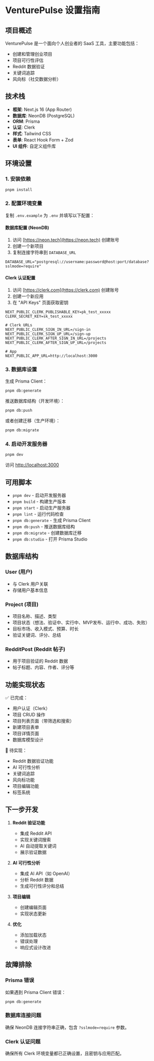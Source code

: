 # VenturePulse 设置指南

## 项目概述

VenturePulse 是一个面向个人创业者的 SaaS 工具，主要功能包括：
- 创建和管理创业项目
- 项目可行性评估
- Reddit 数据验证
- 关键词追踪
- 风向标（社交数据分析）

## 技术栈

- **框架**: Next.js 16 (App Router)
- **数据库**: NeonDB (PostgreSQL)
- **ORM**: Prisma
- **认证**: Clerk
- **样式**: Tailwind CSS
- **表单**: React Hook Form + Zod
- **UI 组件**: 自定义组件库

## 环境设置

### 1. 安装依赖

```bash
pnpm install
```

### 2. 配置环境变量

复制 `.env.example` 为 `.env` 并填写以下配置：

#### 数据库配置 (NeonDB)

1. 访问 [https://neon.tech](https://neon.tech) 创建账号
2. 创建一个新项目
3. 复制连接字符串到 `DATABASE_URL`

```env
DATABASE_URL="postgresql://username:password@host:port/database?sslmode=require"
```

#### Clerk 认证配置

1. 访问 [https://clerk.com](https://clerk.com) 创建账号
2. 创建一个新应用
3. 在 "API Keys" 页面获取密钥

```env
NEXT_PUBLIC_CLERK_PUBLISHABLE_KEY=pk_test_xxxxx
CLERK_SECRET_KEY=sk_test_xxxxx

# Clerk URLs
NEXT_PUBLIC_CLERK_SIGN_IN_URL=/sign-in
NEXT_PUBLIC_CLERK_SIGN_UP_URL=/sign-up
NEXT_PUBLIC_CLERK_AFTER_SIGN_IN_URL=/projects
NEXT_PUBLIC_CLERK_AFTER_SIGN_UP_URL=/projects

# App
NEXT_PUBLIC_APP_URL=http://localhost:3000
```

### 3. 数据库设置

生成 Prisma Client：

```bash
pnpm db:generate
```

推送数据库结构（开发环境）：

```bash
pnpm db:push
```

或者创建迁移（生产环境）：

```bash
pnpm db:migrate
```

### 4. 启动开发服务器

```bash
pnpm dev
```

访问 [http://localhost:3000](http://localhost:3000)

## 可用脚本

- `pnpm dev` - 启动开发服务器
- `pnpm build` - 构建生产版本
- `pnpm start` - 启动生产服务器
- `pnpm lint` - 运行代码检查
- `pnpm db:generate` - 生成 Prisma Client
- `pnpm db:push` - 推送数据库结构
- `pnpm db:migrate` - 创建数据库迁移
- `pnpm db:studio` - 打开 Prisma Studio

## 数据库结构

### User (用户)
- 与 Clerk 用户关联
- 存储用户基本信息

### Project (项目)
- 项目名称、描述、类型
- 项目状态（想法、验证中、实行中、MVP发布、运行中、成功、失败）
- 目标市场、收入模式、预算、时长
- 验证关键词、评分、总结

### RedditPost (Reddit 帖子)
- 用于项目验证的 Reddit 数据
- 帖子标题、内容、作者、评分等

## 功能实现状态

✅ 已完成：
- 用户认证（Clerk）
- 项目 CRUD 操作
- 项目列表页面（带筛选和搜索）
- 新建项目表单
- 项目详情页面
- 数据库模型设计

🚧 待实现：
- Reddit 数据验证功能
- AI 可行性分析
- 关键词追踪
- 风向标功能
- 项目编辑功能
- 标签系统

## 下一步开发

1. **Reddit 验证功能**
   - 集成 Reddit API
   - 实现关键词搜索
   - AI 自动提取关键词
   - 展示验证数据

2. **AI 可行性分析**
   - 集成 AI API（如 OpenAI）
   - 分析 Reddit 数据
   - 生成可行性评分和总结

3. **项目编辑**
   - 创建编辑页面
   - 实现状态更新

4. **优化**
   - 添加加载状态
   - 错误处理
   - 响应式设计改进

## 故障排除

### Prisma 错误

如果遇到 Prisma Client 错误：

```bash
pnpm db:generate
```

### 数据库连接问题

确保 NeonDB 连接字符串正确，包含 `?sslmode=require` 参数。

### Clerk 认证问题

确保所有 Clerk 环境变量都已正确设置，且密钥与应用匹配。
